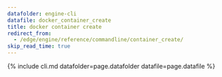 ```yaml
---
datafolder: engine-cli
datafile: docker_container_create
title: docker container create
redirect_from:
  - /edge/engine/reference/commandline/container_create/
skip_read_time: true
---
```

<!--
This page is automatically generated from Docker's source code. If you want to
suggest a change to the text that appears here, open a ticket or pull request
in the source repository on GitHub:

https://github.com/docker/cli
-->

{% include cli.md datafolder=page.datafolder datafile=page.datafile %}
